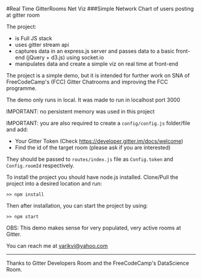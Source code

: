 #Real Time GitterRooms Net Viz
###Simple Network Chart of users posting at gitter room

The project:
* is Full JS stack
* uses gitter stream api
* captures data in an express.js server and passes data to a basic front-end (jQuery + d3.js) using socket.io
* manipulates data and create a simple viz on real time at front-end

The project is a simple demo, but it is intended for further work on SNA of FreeCodeCamp's (FCC) Gitter Chatrooms and improving the FCC programme.

The demo only runs in local. It was made to run in localhost port 3000

IMPORTANT: no persistent memory was used in this project

IMPORTANT: you are also required to create a `config/config.js` folder/file and add:
* Your Gitter Token (Check https://developer.gitter.im/docs/welcome)
* Find the id of the target room (please ask if you are interested)

They should be passed to `routes/index.js` file as `Config.token` and `Config.roomId` respectively.

To install the project you should have node.js installed. Clone/Pull the project into a desired location and run:
```
>> npm install
```
Then after installation, you can start the project by using:
```
>> npm start
```

OBS: This demo makes sense for very populated, very active rooms at Gitter.

You can reach me at varikvi@yahoo.com

---

Thanks to Gitter Developers Room and the FreeCodeCamp's DataScience Room.